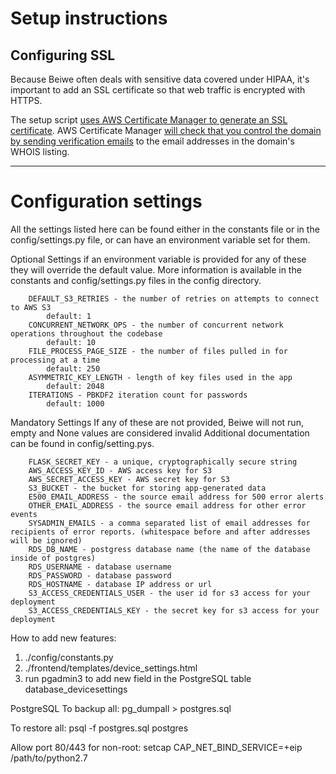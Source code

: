 # Setup instructions

## Configuring SSL
Because Beiwe often deals with sensitive data covered under HIPAA, it's important to add an SSL certificate so that web traffic is encrypted with HTTPS.

The setup script [uses AWS Certificate Manager to generate an SSL certificate](http://docs.aws.amazon.com/acm/latest/userguide/gs-acm-request.html).  AWS Certificate Manager [will check that you control the domain by sending verification emails](http://docs.aws.amazon.com/acm/latest/userguide/gs-acm-validate.html) to the email addresses in the domain's WHOIS listing.


***

# Configuration settings

All the settings listed here can be found either in the constants file or in the
config/settings.py file, or can have an environment variable set for them.

Optional Settings
if an environment variable is provided for any of these they will override the default
value.  More information is available in the constants and config/settings.py files in the
config directory.

```
    DEFAULT_S3_RETRIES - the number of retries on attempts to connect to AWS S3
        default: 1
    CONCURRENT_NETWORK_OPS - the number of concurrent network operations throughout the codebase
        default: 10
    FILE_PROCESS_PAGE_SIZE - the number of files pulled in for processing at a time
        default: 250
    ASYMMETRIC_KEY_LENGTH - length of key files used in the app
        default: 2048
    ITERATIONS - PBKDF2 iteration count for passwords
        default: 1000
```

Mandatory Settings
If any of these are not provided, Beiwe will not run, empty and None values are
considered invalid  Additional documentation can be found in config/setting.pys.

```
    FLASK_SECRET_KEY - a unique, cryptographically secure string
    AWS_ACCESS_KEY_ID - AWS access key for S3
    AWS_SECRET_ACCESS_KEY - AWS secret key for S3
    S3_BUCKET - the bucket for storing app-generated data
    E500_EMAIL_ADDRESS - the source email address for 500 error alerts
    OTHER_EMAIL_ADDRESS - the source email address for other error events
    SYSADMIN_EMAILS - a comma separated list of email addresses for recipients of error reports. (whitespace before and after addresses will be ignored)
    RDS_DB_NAME - postgress database name (the name of the database inside of postgres)
    RDS_USERNAME - database username
    RDS_PASSWORD - database password
    RDS_HOSTNAME - database IP address or url
    S3_ACCESS_CREDENTIALS_USER - the user id for s3 access for your deployment
    S3_ACCESS_CREDENTIALS_KEY - the secret key for s3 access for your deployment
```


How to add new features:
1. ./config/constants.py
2. ./frontend/templates/device_settings.html
3. run pgadmin3 to add new field in the PostgreSQL table database_devicesettings

PostgreSQL
To backup all:
pg_dumpall > postgres.sql

To restore all:
psql -f postgres.sql postgres

Allow port 80/443 for non-root:
setcap CAP_NET_BIND_SERVICE=+eip /path/to/python2.7

